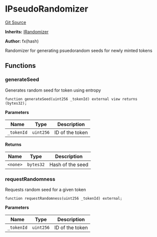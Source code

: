 # IPseudoRandomizer
[Git Source](https://github.com/fxhash/fxhash-evm-contracts/blob/ace7e57339c07ca2ed3c7a6bef724ed3baae64f8/src/interfaces/IPseudoRandomizer.sol)

**Inherits:**
[IRandomizer](/src/interfaces/IRandomizer.sol/interface.IRandomizer.md)

**Author:**
fx(hash)

Randomizer for generating psuedorandom seeds for newly minted tokens


## Functions
### generateSeed

Generates random seed for token using entropy


```solidity
function generateSeed(uint256 _tokenId) external view returns (bytes32);
```
**Parameters**

|Name|Type|Description|
|----|----|-----------|
|`_tokenId`|`uint256`|ID of the token|

**Returns**

|Name|Type|Description|
|----|----|-----------|
|`<none>`|`bytes32`|Hash of the seed|


### requestRandomness

Requests random seed for a given token


```solidity
function requestRandomness(uint256 _tokenId) external;
```
**Parameters**

|Name|Type|Description|
|----|----|-----------|
|`_tokenId`|`uint256`|ID of the token|


